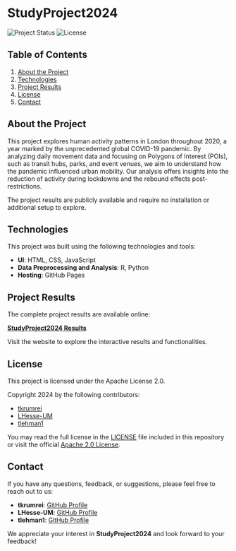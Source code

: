 # StudyProject2024

![Project Status](https://img.shields.io/badge/Status-Active-brightgreen)
![License](https://img.shields.io/badge/License-Apache%202.0-blue)

## Table of Contents

1. [About the Project](#about-the-project)
2. [Technologies](#technologies)
3. [Project Results](#project-results)
4. [License](#license)
5. [Contact](#contact)

## About the Project

This project explores human activity patterns in London throughout 2020, a year marked by the unprecedented global COVID-19 pandemic. By analyzing daily movement data and focusing on Polygons of Interest (POIs), such as transit hubs, parks, and event venues, we aim to understand how the pandemic influenced urban mobility. Our analysis offers insights into the reduction of activity during lockdowns and the rebound effects post-restrictions.


The project results are publicly available and require no installation or additional setup to explore.

## Technologies

This project was built using the following technologies and tools:

- **UI**: HTML, CSS, JavaScript
- **Data Preprocessing and Analysis**: R, Python
- **Hosting**: GitHub Pages

## Project Results

The complete project results are available online:

[ **StudyProject2024 Results**](https://tkrumrei.github.io/StudyProject2024/)

Visit the website to explore the interactive results and functionalities.

## License

This project is licensed under the Apache License 2.0. 

Copyright 2024 by the following contributors:

- [tkrumrei](https://github.com/tkrumrei)
- [LHesse-UM](https://github.com/LHesse-UM)
- [tlehman1](https://github.com/tlehman1)

You may read the full license in the [LICENSE](LICENSE) file included in this repository or visit the official [Apache 2.0 License](http://www.apache.org/licenses/LICENSE-2.0).

## Contact

If you have any questions, feedback, or suggestions, please feel free to reach out to us:

- **tkrumrei**: [GitHub Profile](https://github.com/tkrumrei)
- **LHesse-UM**: [GitHub Profile](https://github.com/LHesse-UM)
- **tlehman1**: [GitHub Profile](https://github.com/tlehman1)

We appreciate your interest in **StudyProject2024** and look forward to your feedback!
